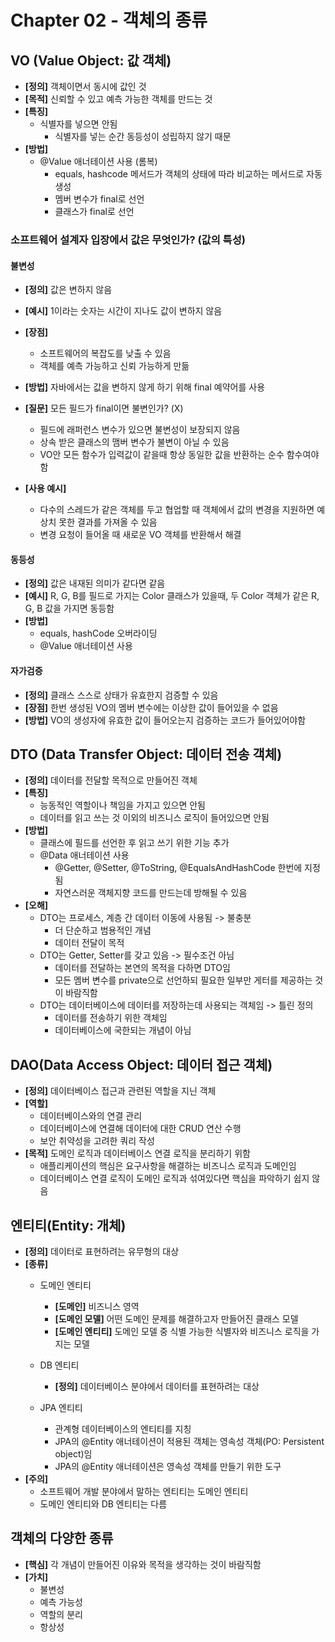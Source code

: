 # Chapter 02 - 객체의 종류

## VO (Value Object: 값 객체)
- **[정의]** 객체이면서 동시에 값인 것
- **[목적]** 신뢰할 수 있고 예측 가능한 객체를 만드는 것
- **[특징]**
  - 식별자를 넣으면 안됨
    - 식별자를 넣는 순간 동등성이 성립하지 않기 때문
- **[방법]**
  - @Value 애너테이션 사용 (롬복)
    - equals, hashcode 메서드가 객체의 상태에 따라 비교하는 메서드로 자동 생성
    - 멤버 변수가 final로 선언
    - 클래스가 final로 선언

### 소프트웨어 설계자 입장에서 값은 무엇인가? (값의 특성)
#### 불변성
- **[정의]** 값은 변하지 않음
- **[예시]** 1이라는 숫자는 시간이 지나도 값이 변하지 않음
- **[장점]** 
  - 소프트웨어의 복잡도를 낮출 수 있음
  - 객체를 예측 가능하고 신뢰 가능하게 만듦
- **[방법]** 자바에서는 값을 변하지 않게 하기 위해 final 예약어를 사용
- **[질문]** 모든 필드가 final이면 불변인가? (X)
  - 필드에 래퍼런스 변수가 있으면 불변성이 보장되지 않음
  - 상속 받은 클래스의 맴버 변수가 불변이 아닐 수 있음
  - VO안 모든 함수가 입력값이 같을때 항상 동일한 값을 반환하는 순수 함수여야함
  
- **[사용 예시]**
  - 다수의 스레드가 같은 객체를 두고 협업할 때 객체에서 값의 변경을 지원하면 예상치 못한 결과를 가져올 수 있음
  - 변경 요청이 들어올 때 새로운 VO 객체를 반환해서 해결
  
#### 동등성
- **[정의]** 값은 내재된 의미가 같다면 같음
- **[예시]** R, G, B를 필드로 가지는 Color 클래스가 있을때, 두 Color 객체가 같은 R, G, B 값을 가지면 동등함
- **[방법]** 
  - equals, hashCode 오버라이딩
  - @Value 애너테이션 사용
#### 자가검증
- **[정의]** 클래스 스스로 상태가 유효한지 검증할 수 있음
- **[장점]** 한번 생성된 VO의 멤버 변수에는 이상한 값이 들어있을 수 없음
- **[방법]** VO의 생성자에 유효한 값이 들어오는지 검증하는 코드가 들어있어야함

## DTO (Data Transfer Object: 데이터 전송 객체)
- **[정의]** 데이터를 전달할 목적으로 만들어진 객체
- **[특징]**
  - 능동적인 역할이나 책임을 가지고 있으면 안됨
  - 데이터를 읽고 쓰는 것 이외의 비즈니스 로직이 들어있으면 안됨
- **[방법]** 
  - 클래스에 필드를 선언한 후 읽고 쓰기 위한 기능 추가
  - @Data 애너테이션 사용
    - @Getter, @Setter, @ToString, @EqualsAndHashCode 한번에 지정됨
    - 자연스러운 객체지향 코드를 만드는데 방해될 수 있음
- **[오해]**
  - DTO는 프로세스, 계층 간 데이터 이동에 사용됨 -> 불충분
    - 더 단순하고 범용적인 개념
    - 데이터 전달이 목적
  - DTO는 Getter, Setter를 갖고 있음 -> 필수조건 아님 
    - 데이터를 전달하는 본연의 목적을 다하면 DTO임
    - 모든 멤버 변수를 private으로 선언하되 필요한 일부만 게터를 제공하는 것이 바람직함
  - DTO는 데이터베이스에 데이터를 저장하는데 사용되는 객체임 -> 틀린 정의
    - 데이터를 전송하기 위한 객체임
    - 데이터베이스에 국한되는 개념이 아님

## DAO(Data Access Object: 데이터 접근 객체)
- **[정의]** 데이터베이스 접근과 관련된 역할을 지닌 객체
- **[역할]**
  - 데이터베이스와의 연결 관리
  - 데이터베이스에 연결해 데이터에 대한 CRUD 연산 수행
  - 보안 취약성을 고려한 쿼리 작성
- **[목적]** 도메인 로직과 데이터베이스 연결 로직을 분리하기 위함
  - 애플리케이션의 핵심은 요구사항을 해결하는 비즈니스 로직과 도메인임
  - 데이터베이스 연결 로직이 도메인 로직과 섞여있다면 핵심을 파악하기 쉽지 않음

## 엔티티(Entity: 개체)
- **[정의]** 데이터로 표현하려는 유무형의 대상
- **[종류]**
  - 도메인 엔티티
    - **[도메인]** 비즈니스 영역
    - **[도메인 모델]** 어떤 도메인 문제를 해결하고자 만들어진 클래스 모델
    - **[도메인 엔티티]** 도메인 모델 중 식별 가능한 식별자와 비즈니스 로직을 가지는 모델
    
  - DB 엔티티
    - **[정의]** 데이터베이스 분야에서 데이터를 표현하려는 대상
  - JPA 엔티티
    - 관계형 데이터베이스의 엔티티를 지칭
    - JPA의 @Entity 애너테이션이 적용된 객체는 영속성 객체(PO: Persistent object)임
    - JPA의 @Entity 애너테이션은 영속성 객체를 만들기 위한 도구
- **[주의]**
  - 소프트웨어 개발 분야에서 말하는 엔티티는 도메인 엔티티
  - 도메인 엔티티와 DB 엔티티는 다름

## 객체의 다양한 종류
- **[핵심]** 각 개념이 만들어진 이유와 목적을 생각하는 것이 바람직함
- **[가치]**
  - 불변성
  - 예측 가능성
  - 역할의 분리
  - 항상성